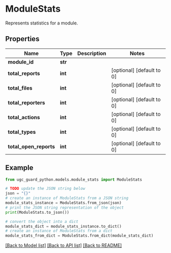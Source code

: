 # ModuleStats

Represents statistics for a module.

## Properties

Name | Type | Description | Notes
------------ | ------------- | ------------- | -------------
**module_id** | **str** |  | 
**total_reports** | **int** |  | [optional] [default to 0]
**total_files** | **int** |  | [optional] [default to 0]
**total_reporters** | **int** |  | [optional] [default to 0]
**total_actions** | **int** |  | [optional] [default to 0]
**total_types** | **int** |  | [optional] [default to 0]
**total_open_reports** | **int** |  | [optional] [default to 0]

## Example

```python
from ugc_guard_python.models.module_stats import ModuleStats

# TODO update the JSON string below
json = "{}"
# create an instance of ModuleStats from a JSON string
module_stats_instance = ModuleStats.from_json(json)
# print the JSON string representation of the object
print(ModuleStats.to_json())

# convert the object into a dict
module_stats_dict = module_stats_instance.to_dict()
# create an instance of ModuleStats from a dict
module_stats_from_dict = ModuleStats.from_dict(module_stats_dict)
```
[[Back to Model list]](../README.md#documentation-for-models) [[Back to API list]](../README.md#documentation-for-api-endpoints) [[Back to README]](../README.md)


